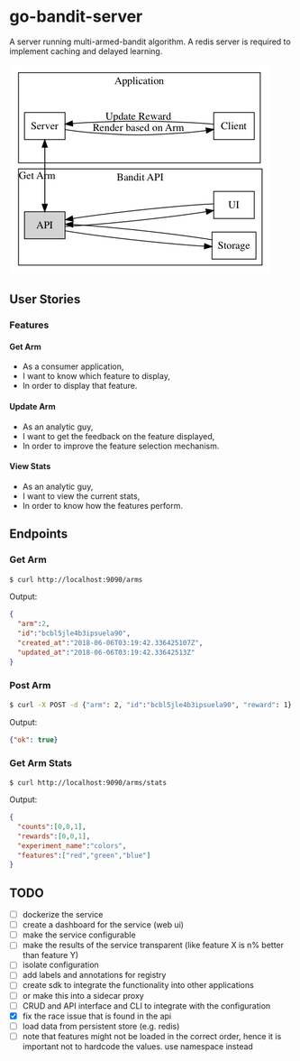 # go-bandit-server

A server running multi-armed-bandit algorithm. A redis server is required to implement caching and delayed learning.

![graph](assets/graph.png)

## User Stories

### Features

#### Get Arm

- As a consumer application,
- I want to know which feature to display,
- In order to display that feature.

#### Update Arm

- As an analytic guy, 
- I want to get the feedback on the feature displayed,
- In order to improve the feature selection mechanism.

#### View Stats

- As an analytic guy,
- I want to view the current stats,
- In order to know how the features perform.

## Endpoints


### Get Arm

```bash
$ curl http://localhost:9090/arms
```

Output:

```json
{
  "arm":2,
  "id":"bcbl5jle4b3ipsuela90",
  "created_at":"2018-06-06T03:19:42.336425107Z",
  "updated_at":"2018-06-06T03:19:42.33642513Z"
}
```

### Post Arm

```bash
$ curl -X POST -d {"arm": 2, "id":"bcbl5jle4b3ipsuela90", "reward": 1} http://localhost:9090/arms
```

Output:

```json
{"ok": true}
```

### Get Arm Stats

```
$ curl http://localhost:9090/arms/stats
```

Output:

```json
{
  "counts":[0,0,1],
  "rewards":[0,0,1],
  "experiment_name":"colors",
  "features":["red","green","blue"]
}
```

## TODO

- [ ] dockerize the service
- [ ] create a dashboard for the service (web ui)
- [ ] make the service configurable
- [ ] make the results of the service transparent (like feature X is n% better than feature Y)
- [ ] isolate configuration
- [ ] add labels and annotations for registry
- [ ] create sdk to integrate the functionality into other applications
- [ ] or make this into a sidecar proxy
- [ ] CRUD and API interface and CLI to integrate with the configuration
- [x] fix the race issue that is found in the api
- [ ] load data from persistent store (e.g. redis) 
- [ ] note that features might not be loaded in the correct order, hence it is important not to hardcode the values. use namespace instead